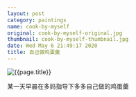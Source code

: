 ```yaml
---
layout: post
category: paintings
name: cook-by-myself
original: cook-by-myself-original.jpg
thumbnail: cook-by-myself-thumbnail.jpg
date: Wed May 6 21:49:17 2020
title: 自己做鸡蛋羹
---
```


![{{page.title}}](/gallery/{{page.category}}/{{page.original}})

某一天早晨在多妈指导下多多自己做的鸡蛋羹
